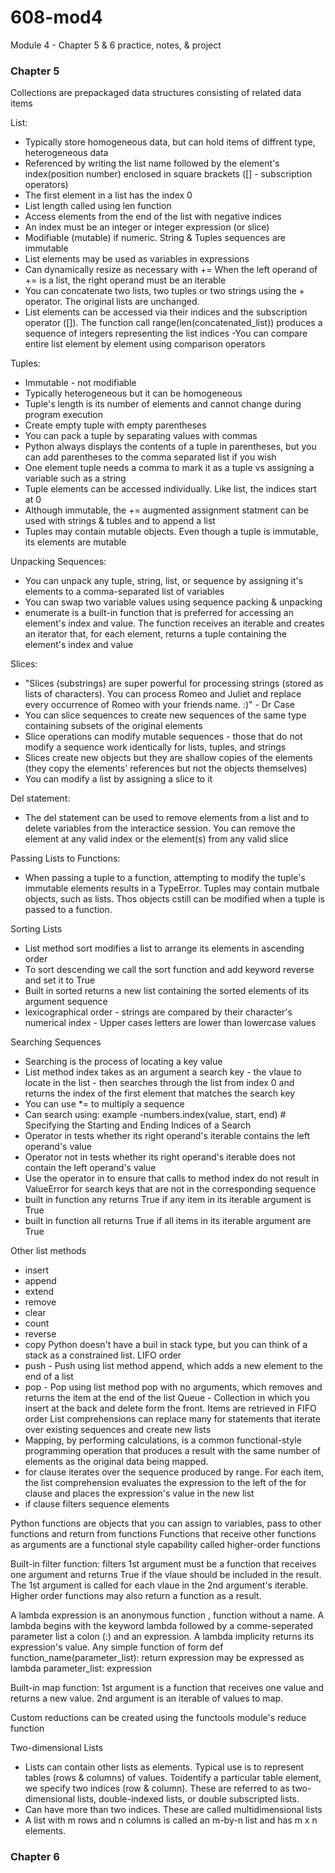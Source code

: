 # 608-mod4
Module 4 - Chapter 5 &amp; 6 practice, notes, &amp; project
### Chapter 5

Collections are prepackaged data structures consisting of related data items

List:

- Typically store homogeneous data, but can hold items of diffrent type, heterogeneous data
- Referenced by writing the list name followed by the element's index(position number) enclosed in square brackets ([] - subscription operators)
- The first element in a list has the index 0
- List length called using len function
- Access elements from the end of the list with negative indices
- An index must be an integer or integer expression (or slice)
- Modifiable (mutable) if numeric. String & Tuples sequences are immutable
- List elements may be used as variables in expressions
- Can dynamically resize as necessary with += When the left operand of += is a list, the right operand must be an iterable
- You can concatenate two lists, two tuples or two strings using the + operator. The original lists are unchanged.
- List elements can be accessed via their indices and the subscription operator ([]). The function call range(len(concatenated_list)) produces a sequence of integers representing the list indices
-You can compare entire list element by element using comparison operators

Tuples:

- Immutable - not modifiable
- Typically heterogeneous but it can be homogeneous
- Tuple's length is its number of elements and cannot change during program execution
- Create empty tuple with empty parentheses
- You can pack a tuple by separating values with commas
- Python always displays the contents of a tuple in parentheses, but you can add parentheses to the comma separated list if you wish
- One element tuple needs a comma to mark it as a tuple vs assigning a variable such as a string
- Tuple elements can be accessed individually. Like list, the indices start at 0
- Although immutable, the += augmented assignment statment can be used with strings & tubles and to append a list
- Tuples may contain mutable objects. Even though a tuple is immutable, its elements are mutable

Unpacking Sequences:

- You can unpack any tuple, string, list, or sequence by assigning it's elements to a comma-separated list of variables
- You can swap two variable values using sequence packing & unpacking
- enumerate is a built-in function that is preferred for accessing an element's index and value. The function receives an iterable and creates an iterator that, for each element, returns a tuple containing the element's index and value

Slices:

- "Slices (substrings) are super powerful for processing strings (stored as lists of characters).  You can process Romeo and Juliet and replace every occurrence of Romeo with your friends name. :)" - Dr Case
- You can slice sequences to create new sequences of the same type containing subsets of the original elements
- Slice operations can modify mutable sequences - those that do not modify a sequence work identically for lists, tuples, and strings
- Slices create new objects but they are shallow copies of the elements (they copy the elements' references but not the objects themselves)
- You can modify a list by assigning a slice to it

Del statement:
- The del statement can be used to remove elements from a list and to delete variables from the interactice session. You can remove the element at any valid index or the element(s) from any valid slice

Passing Lists to Functions:
- When passing a tuple to a function, attempting to modify the tuple's immutable elements results in a TypeError. Tuples may contain mutbale objects, such as lists. Thos objects cstill can be modified when a tuple is passed to a function.

Sorting Lists
- List method sort modifies a list to arrange its elements in ascending order
- To sort descending we call the sort function and add keyword reverse and set it to True
- Built in sorted returns a new list containing the sorted elements of its argument sequence
- lexicographical order - strings are compared by their character's numerical index - Upper cases letters are lower than lowercase values

Searching Sequences
- Searching is the process of locating a key value
- List method index takes as an argument a search key - the vlaue to locate in the list - then searches through the list from index 0 and returns the index of the first element that matches the search key
- You can use *= to multiply a sequence
- Can search using: example -numbers.index(value, start, end) # Specifying the Starting and Ending Indices of a Search
- Operator in tests whether its right operand's iterable contains the left operand's value
- Operator not in tests whether its right operand's iterable does not contain the left operand's value
- Use the operator in to ensure that calls to method index do not result in ValueError for search keys that are not in the corresponding sequence
- built in function any returns True if any item in its iterable argument is True
- built in function all returns True if all items in its iterable argument are True

Other list methods
- insert
- append
- extend
- remove
- clear
- count
- reverse
- copy
Python doesn't have a buil in stack type, but you can think of a stack as a constrained list. LIFO order
- push - Push using list method append, which adds a new element to the end of a list
- pop - Pop using list method pop with no arguments, which removes and returns the item at the end of the list
Queue - Collection in which you insert at the back and delete form the front. Items are retrieved in FIFO order
List comprehensions can replace many for statements that iterate over existing sequences and create new lists
- Mapping, by performing calculations, is a common functional-style programming operation that produces a result with the same number of elements as the original data being mapped.
- for clause iterates over the sequence produced by range. For each item, the list comprehension evaluates the expression to the left of the for clause and places the expression's value in the new list
- if clause filters sequence elements

Python functions are objects that you can assign to variables, pass to other functions and return from functions
Functions that receive other functions as arguments are a functional style capability called higher-order functions

Built-in filter function: filters 1st argument must be a function that receives one argument and returns True if the vlaue should be included in the result. The 1st argument is called for each vlaue in the 2nd argument's iterable. Higher order functions may also return a function as a result.

A lambda expression is an anonymous function , function without a name. A lambda begins with the keyword lambda followed by a comme-seperated parameter list a colon (:) and an expression. A lambda implicity returns its expression's value. Any simple function of form
def function_name(parameter_list):
    return expression
may be expressed as lambda parameter_list: expression

Built-in map function: 1st argument is a function that receives one value and returns a new value. 2nd argument is an iterable of values to map.

Custom reductions can be created using the functools module's reduce function

Two-dimensional Lists
- Lists can contain other lists as elements. Typical use is to represent tables (rows & columns) of values. Toidentify a particular table element, we specify two indices (row & column). These are referred to as two-dimensional lists, double-indexed lists, or double subscripted lists.
- Can have more than two indices. These are called multidimensional lists
- A list with m rows and n columns is called an m-by-n list and has m x n elements.


### Chapter 6
